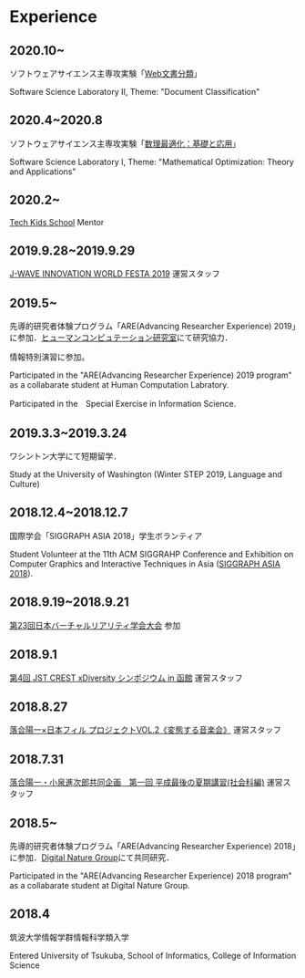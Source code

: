 # Experience

## 2020.10~
ソフトウェアサイエンス主専攻実験「[Web文書分類](http://www.mibel.cs.tsukuba.ac.jp/~inui/kougi/jikken/index.html)」

Software Science Laboratory II, Theme: "Document Classification"

## 2020.4~2020.8
ソフトウェアサイエンス主専攻実験「[数理最適化：基礎と応用](http://www.u.tsukuba.ac.jp/~sano.yoshio.fn/lecture/iml/index.html)」

Software Science Laboratory I, Theme: "Mathematical Optimization: Theory and Applications"

## 2020.2~
[Tech Kids School](https://techkidsschool.jp/) Mentor


## 2019.9.28~2019.9.29
[J-WAVE INNOVATION WORLD FESTA 2019](https://www.j-wave.co.jp/iwf2019/?fbclid=IwAR1apCbJjiKNCRm5xPmuc-zPZZLYPZ9It9Y0YA7I_pH4CegLQHbI59xlEXc) 運営スタッフ

## 2019.5~
先導的研究者体験プログラム「ARE(Advancing Researcher Experience) 2019」に参加．[ヒューマンコンピュテーション研究室](http://hcomp.cs.tsukuba.ac.jp)にて研究協力．

情報特別演習に参加。

Participated in the "ARE(Advancing Researcher Experience) 2019 program" as a collabarate student at Human Computation Labratory.

Participated in the　Special Exercise in Information Science.

## 2019.3.3~2019.3.24
ワシントン大学にて短期留学．

Study at the University of Washington (Winter STEP 2019, Language and Culture)

## 2018.12.4~2018.12.7
国際学会「SIGGRAPH ASIA 2018」学生ボランティア

Student Volunteer at the 11th ACM SIGGRAHP Conference and Exhibition on Computer Graphics and Interactive Techniques in Asia ([SIGGRAPH ASIA 2018](https://sa2018.siggraph.org/jp/)).

## 2018.9.19~2018.9.21
[第23回日本バーチャルリアリティ学会大会](http://conference.vrsj.org/ac2018/) 参加

## 2018.9.1
[第4回 JST CREST xDiversity シンポジウム in 函館](https://xdiversity-symposium4.peatix.com/?fbclid=IwAR1RgL2xI9q4pDnB9mcXaqZihUBmBfo5JmntMLzaYifSzgg2NNu2Gtg5cAY) 運営スタッフ

## 2018.8.27
[落合陽一×日本フィル プロジェクトVOL.2《変態する音楽会》](https://www.japanphil.or.jp/concert/23302) 運営スタッフ

## 2018.7.31
[落合陽一・小泉進次郎共同企画　第一回 平成最後の夏期講習(社会科編)](https://www.youtube.com/watch?v=fV37SGxMqZs&feature=youtu.be&fbclid=IwAR0O6CPjGnk0t5fFZ--iPoqPXFRrGn7oVd_1H9BuNzGlrwVim2mFxzl6LZQ) 運営スタッフ

## 2018.5~
先導的研究者体験プログラム「ARE(Advancing Researcher Experience) 2018」に参加．[Digital Nature Group](https://digitalnature.slis.tsukuba.ac.jp)にて共同研究．

Participated in the "ARE(Advancing Researcher Experience) 2018 program" as a collabarate student at Digital Nature Group.

## 2018.4 
筑波大学情報学群情報科学類入学

Entered University of Tsukuba, School of Informatics, College of Information Science
